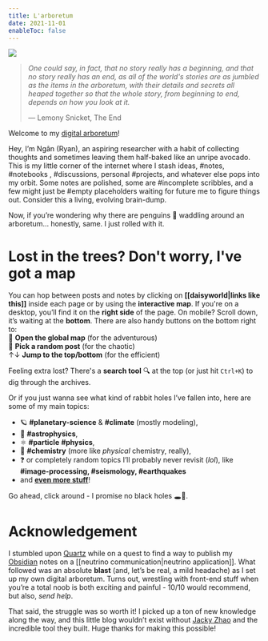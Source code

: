 ```yaml
---
title: L'arboretum
date: 2021-11-01
enableToc: false
---
```


<img id="banner" src="/images/banner.svg">

>*One could say, in fact, that no story really has a beginning, and that no story really has an end, as all of the world's stories are as jumbled as the items in the arboretum, with their details and secrets all heaped together so that the whole story, from beginning to end, depends on how you look at it.*
>
>&mdash; Lemony Snicket, The End

Welcome to my [digital arboretum](https://nesslabs.com/digital-garden-set-up#:~:text=A%20digital%20garden%20is%20an,to%20be%20cultivated%20in%20public.)!

Hey, I’m Ngân (Ryan), an aspiring researcher with a habit of collecting thoughts and sometimes leaving them half-baked like an unripe avocado. This is my little corner of the internet where I stash ideas,  #notes,  #notebooks ,  #discussions, personal  #projects, and whatever else pops into my orbit. Some notes are polished, some are  #incomplete  scribbles, and a few might just be  #empty placeholders waiting for future me to figure things out. Consider this a living, evolving brain-dump.

Now, if you’re wondering why there are penguins 🐧 waddling around an arboretum… honestly, same. I just rolled with it.

<!-- And why is it *L'arboretum*? Claire, it's French ✨! -->

# Lost in the trees? Don't worry, I've got a map 

You can hop between posts and notes by clicking on **[[daisyworld|links like this]]** inside each page or by using the **interactive map**. If you're on a desktop, you’ll find it on the **right side** of the page. On mobile? Scroll down, it’s waiting at the **bottom**. There are also handy buttons on the bottom right to:  
🧭 **Open the global map** (for the adventurous)  
🎲 **Pick a random post** (for the chaotic)  
↑↓ **Jump to the top/bottom** (for the efficient)

Feeling extra lost? There's a **search tool** 🔍 at the top (or just hit `Ctrl+K`) to dig through the archives.

Or if you just wanna see what kind of rabbit holes I’ve fallen into, here are some of my main topics:

- 🪐 **#planetary-science** & **#climate** (mostly modeling),
- 🌌 **#astrophysics**,
- ⚛️ **#particle** **#physics**,
- 🧪 **#chemistry** (more like _physical_ chemistry, really),
- ❓ or completely random topics I’ll probably never revisit (_lol_), like **#image-processing,  #seismology,  #earthquakes**
- and [**even more stuff**](https://thdngan.github.io/arboretum/tags/)!

Go ahead, click around - I promise no black holes 🕳️🐧.

# Acknowledgement


I stumbled upon [Quartz](https://quartz.jzhao.xyz/) while on a quest to find a way to publish my [Obsidian](https://obsidian.md/) notes on a [[neutrino communication|neutrino application]]. What followed was an absolute **blast** (and, let’s be real, a mild headache) as I set up my own digital arboretum. Turns out, wrestling with front-end stuff when you’re a total noob is both exciting and painful - 10/10 would recommend, but also, _send help_.

That said, the struggle was so worth it! I picked up a ton of new knowledge along the way, and this little blog wouldn’t exist without [Jacky Zhao](https://github.com/jackyzha0) and the incredible tool they built. Huge thanks for making this possible!

<!-- Also, big shout-out to [Eilleen](https://quartz.eilleeenz.com/) for their ridiculously helpful Quartz [customization log](https://quartz.eilleeenz.com/Quartz-customization-log)—those footnotes and floating buttons are absolute lifesavers 😉. -->

<!-- <hr />  -->

<!---
https://thdngan.github.io/quartz/subjects

I wrote blogs across a variety of platforms for a while, but I couldn't settle on one to use consistently. I once decided to write about a [[posts/neutrino communication|neutrino application]] and soon realized that it would be way more effective and intriguing to explain the intricate world of Particle Physics by linking bi-directionally to all the other concepts it's tangled up with. This led me to the idea of publishing my notes using [Obsidian](https://obsidian.md/), and during my search, I discovered [Quartz](https://quartz.jzhao.xyz/).
-->


